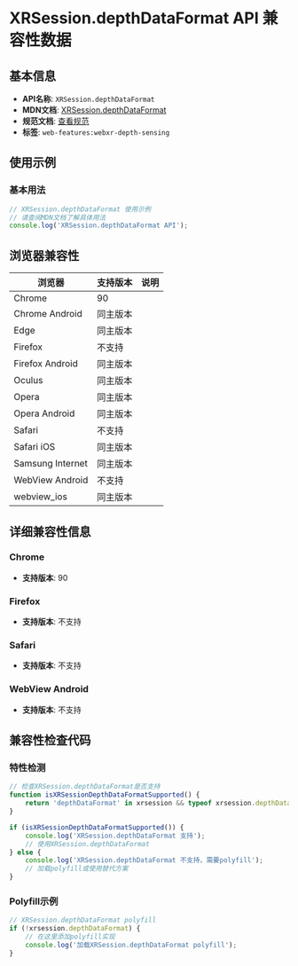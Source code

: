 # XRSession.depthDataFormat API 兼容性数据

## 基本信息

- **API名称**: `XRSession.depthDataFormat`
- **MDN文档**: [XRSession.depthDataFormat](https://developer.mozilla.org/docs/Web/API/XRSession/depthDataFormat)
- **规范文档**: [查看规范](https://immersive-web.github.io/depth-sensing/#dom-xrsession-depthdataformat)
- **标签**: `web-features:webxr-depth-sensing`

## 使用示例

### 基本用法

```javascript
// XRSession.depthDataFormat 使用示例
// 请查阅MDN文档了解具体用法
console.log('XRSession.depthDataFormat API');
```

## 浏览器兼容性

| 浏览器 | 支持版本 | 说明 |
|--------|----------|------|
| Chrome | 90 |  |
| Chrome Android | 同主版本 |  |
| Edge | 同主版本 |  |
| Firefox | 不支持 |  |
| Firefox Android | 同主版本 |  |
| Oculus | 同主版本 |  |
| Opera | 同主版本 |  |
| Opera Android | 同主版本 |  |
| Safari | 不支持 |  |
| Safari iOS | 同主版本 |  |
| Samsung Internet | 同主版本 |  |
| WebView Android | 不支持 |  |
| webview_ios | 同主版本 |  |

## 详细兼容性信息

### Chrome

- **支持版本**: 90

### Firefox

- **支持版本**: 不支持

### Safari

- **支持版本**: 不支持

### WebView Android

- **支持版本**: 不支持

## 兼容性检查代码

### 特性检测

```javascript
// 检查XRSession.depthDataFormat是否支持
function isXRSessionDepthDataFormatSupported() {
    return 'depthDataFormat' in xrsession && typeof xrsession.depthDataFormat === 'function';
}

if (isXRSessionDepthDataFormatSupported()) {
    console.log('XRSession.depthDataFormat 支持');
    // 使用XRSession.depthDataFormat
} else {
    console.log('XRSession.depthDataFormat 不支持，需要polyfill');
    // 加载polyfill或使用替代方案
}
```

### Polyfill示例

```javascript
// XRSession.depthDataFormat polyfill
if (!xrsession.depthDataFormat) {
    // 在这里添加polyfill实现
    console.log('加载XRSession.depthDataFormat polyfill');
}
```

